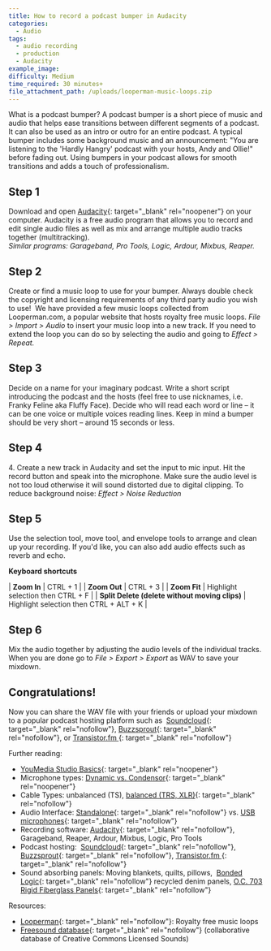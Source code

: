 ```yaml
---
title: How to record a podcast bumper in Audacity
categories:
  - Audio
tags:
  - audio recording
  - production
  - Audacity
example_image:
difficulty: Medium
time_required: 30 minutes+
file_attachment_path: /uploads/looperman-music-loops.zip
---
```


What is a podcast bumper? A podcast bumper is a short piece of music and audio that helps ease transitions between different segments of a podcast. It can also be used as an intro or outro for an entire podcast. A typical bumper includes some background music and an announcement: "You are listening to the 'Hardly Hangry' podcast with your hosts, Andy and Ollie\!" before fading out. Using bumpers in your podcast allows for smooth transitions and adds a touch of professionalism.

## Step 1

Download and open [Audacity](http://audacity.org/){: target="_blank" rel="noopener"} on your computer. Audacity is a free audio program that allows you to record and edit single audio files as well as mix and arrange multiple audio tracks together (multitracking).<br>*Similar programs: Garageband, Pro Tools, Logic, Ardour, Mixbus, Reaper.*

## Step 2

Create or find a music loop to use for your bumper. Always double check the copyright and licensing requirements of any third party audio you wish to use\!&nbsp; We have provided a few music loops collected from Looperman.com, a popular website that hosts royalty free music loops. *File &gt; Import &gt; Audio* to insert your music loop into a new track. If you need to extend the loop you can do so by selecting the audio and going to *Effect &gt; Repeat. &nbsp;*

## Step 3

Decide on a name for your imaginary podcast. Write a short script introducing the podcast and the hosts (feel free to use nicknames, i.e. Franky Feline aka Fluffy Face). Decide who will read each word or line – it can be one voice or multiple voices reading lines. Keep in mind a bumper should be very short – around 15 seconds or less.

## Step 4

4\. Create a new track in Audacity and set the input to mic input. Hit the record button and speak into the microphone. Make sure the audio level is not too loud otherwise it will sound distorted due to digital clipping. To reduce background noise: *Effect &gt; Noise Reduction*

## Step 5

Use the selection tool, move tool, and envelope tools to arrange and clean up your recording. If you'd like, you can also add audio effects such as reverb and echo.

**Keyboard shortcuts**

| **Zoom In** | CTRL + 1 |
| **Zoom Out** | CTRL + 3 |
| **Zoom Fit** | Highlight selection then CTRL + F |
| **Split Delete (delete without moving clips)** | Highlight selection then CTRL + ALT + K |

## Step 6

Mix the audio together by adjusting the audio levels of the individual tracks. When you are done go to *File &gt; Export &gt; Export* as WAV to save your mixdown.

## Congratulations\!

Now you can share the WAV file with your friends or upload your mixdown to a popular podcast hosting platform such as&nbsp; [Soundcloud](http://soundcloud.com){: target="_blank" rel="nofollow"}, [Buzzsprout](https://www.buzzsprout.com/){: target="_blank" rel="nofollow"}, or [Transistor.fm&nbsp;](http://transistor.fm/){: target="_blank" rel="nofollow"}

Further reading:

* [YouMedia Studio Basics](https://docs.google.com/presentation/d/1UZIXr52EJaOGi1tqTqLOwp334qzR5dGZujGOPm71B5U/edit?usp=sharing){: target="_blank" rel="noopener"}
* Microphone types: [Dynamic vs. Condensor](https://service.shure.com/s/article/difference-between-a-dynamic-and-condenser-microphone){: target="_blank" rel="noopener"}
* Cable Types: unbalanced (TS), [balanced (TRS, XLR)](https://www.ians-net.co.uk/articles/balanced_lines.php){: target="_blank" rel="nofollow"}
* Audio Interface: [Standalone](https://www.amazon.com/Focusrite-Scarlett-Audio-Interface-Tools/dp/B07QR6Z1JB/ref=sr_1_4?keywords=audio+recording+interface&amp;qid=1581615835&amp;sr=8-4){: target="_blank" rel="nofollow"} vs. [USB microphones](https://www.amazon.com/Rode-NT-USB-Versatile-Studio-Quality-Microphone/dp/B00KQPGRRE/ref=sr_1_6?keywords=rode+podcast&amp;qid=1581615395&amp;sr=8-6){: target="_blank" rel="nofollow"}
* Recording software: [Audacity](https://www.audacityteam.org/){: target="_blank" rel="nofollow"}, Garageband, Reaper, Ardour, Mixbus, Logic, Pro Tools
* Podcast hosting:&nbsp; [Soundcloud](http://soundcloud.com){: target="_blank" rel="nofollow"}, [Buzzsprout](https://www.buzzsprout.com/){: target="_blank" rel="nofollow"}, [Transistor.fm&nbsp;](http://transistor.fm/){: target="_blank" rel="nofollow"}
* Sound absorbing panels: Moving blankets, quilts, pillows,&nbsp; [Bonded Logic](https://www.homedepot.com/p/Bonded-Logic-Inc-UltraSonic-12-in-x-12-in-Acoustic-Panels-Package-of-6-60600-11212/204153700){: target="_blank" rel="nofollow"} recycled denim panels, [O.C. 703 Rigid Fiberglass Panels](https://www.amazon.com/ATS-Acoustic-Panel-24x24x2-Inches/dp/B002WKDRGA/ref=pd_bxgy_2/138-0537608-0707704?_encoding=UTF8&amp;pd_rd_i=B002WKDRGA&amp;pd_rd_r=80ee85fe-0b9d-4c78-813a-7e5cabef32e9&amp;pd_rd_w=3YLTv&amp;pd_rd_wg=eJ15u&amp;pf_rd_p=fd08095f-55ff-4a15-9b49-4a1a719225a9&amp;pf_rd_r=D47YGFZWX572MXGCTKPM&amp;psc=1&amp;refRID=D47YGFZWX572MXGCTKPM){: target="_blank" rel="nofollow"}

Resources:

* [Looperman](https://www.looperman.com){: target="_blank" rel="nofollow"}\: Royalty free music loops
* [Freesound database](http://www.freesound.org){: target="_blank" rel="nofollow"} (collaborative database of Creative Commons Licensed Sounds)
